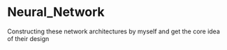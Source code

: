 # Neural_Network
Constructing these network architectures by myself and get the core idea of their design
